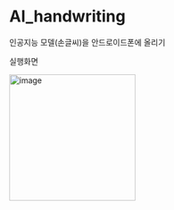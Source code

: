 # AI_handwriting

인공지능 모델(손글씨)을 안드로이드폰에 올리기

실행화면

<img width="226" alt="image" src="https://user-images.githubusercontent.com/127082884/233351307-39d9c303-8b1c-4fda-9274-609e345b505c.png">

